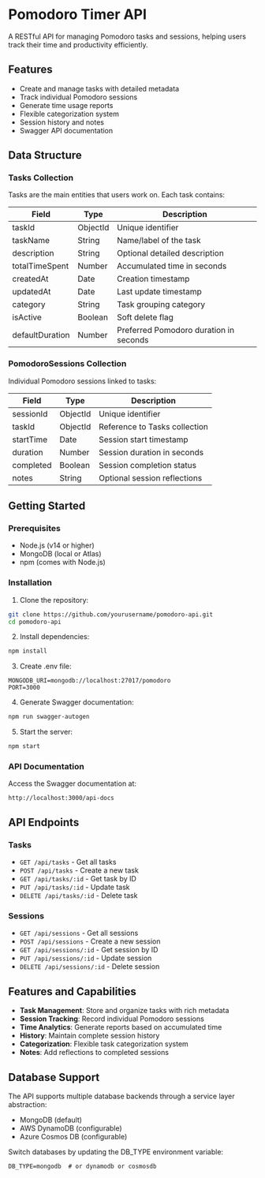 # Pomodoro Timer API

A RESTful API for managing Pomodoro tasks and sessions, helping users track their time and productivity efficiently.

## Features

- Create and manage tasks with detailed metadata
- Track individual Pomodoro sessions
- Generate time usage reports
- Flexible categorization system
- Session history and notes
- Swagger API documentation

## Data Structure

### Tasks Collection

Tasks are the main entities that users work on. Each task contains:

| Field | Type | Description |
|-------|------|-------------|
| taskId | ObjectId | Unique identifier |
| taskName | String | Name/label of the task |
| description | String | Optional detailed description |
| totalTimeSpent | Number | Accumulated time in seconds |
| createdAt | Date | Creation timestamp |
| updatedAt | Date | Last update timestamp |
| category | String | Task grouping category |
| isActive | Boolean | Soft delete flag |
| defaultDuration | Number | Preferred Pomodoro duration in seconds |

### PomodoroSessions Collection

Individual Pomodoro sessions linked to tasks:

| Field | Type | Description |
|-------|------|-------------|
| sessionId | ObjectId | Unique identifier |
| taskId | ObjectId | Reference to Tasks collection |
| startTime | Date | Session start timestamp |
| duration | Number | Session duration in seconds |
| completed | Boolean | Session completion status |
| notes | String | Optional session reflections |

## Getting Started

### Prerequisites

- Node.js (v14 or higher)
- MongoDB (local or Atlas)
- npm (comes with Node.js)

### Installation

1. Clone the repository:
```bash
git clone https://github.com/yourusername/pomodoro-api.git
cd pomodoro-api
```

2. Install dependencies:
```bash
npm install
```

3. Create .env file:
```env
MONGODB_URI=mongodb://localhost:27017/pomodoro
PORT=3000
```

4. Generate Swagger documentation:
```bash
npm run swagger-autogen
```

5. Start the server:
```bash
npm start
```

### API Documentation

Access the Swagger documentation at:
```
http://localhost:3000/api-docs
```

## API Endpoints

### Tasks

- `GET /api/tasks` - Get all tasks
- `POST /api/tasks` - Create a new task
- `GET /api/tasks/:id` - Get task by ID
- `PUT /api/tasks/:id` - Update task
- `DELETE /api/tasks/:id` - Delete task

### Sessions

- `GET /api/sessions` - Get all sessions
- `POST /api/sessions` - Create a new session
- `GET /api/sessions/:id` - Get session by ID
- `PUT /api/sessions/:id` - Update session
- `DELETE /api/sessions/:id` - Delete session

## Features and Capabilities

- **Task Management**: Store and organize tasks with rich metadata
- **Session Tracking**: Record individual Pomodoro sessions
- **Time Analytics**: Generate reports based on accumulated time
- **History**: Maintain complete session history
- **Categorization**: Flexible task categorization system
- **Notes**: Add reflections to completed sessions

## Database Support

The API supports multiple database backends through a service layer abstraction:

- MongoDB (default)
- AWS DynamoDB (configurable)
- Azure Cosmos DB (configurable)

Switch databases by updating the DB_TYPE environment variable:
```env
DB_TYPE=mongodb  # or dynamodb or cosmosdb
```
